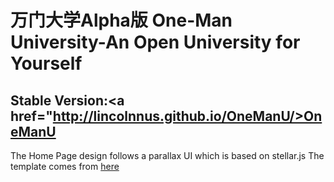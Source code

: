 万门大学Alpha版
One-Man University-An Open University for Yourself
===
Stable Version:<a href="http://lincolnnus.github.io/OneManU/>OneManU</a>
---
The Home Page design follows a parallax UI which is based on stellar.js
The template comes from <a href="http://webdesign.tutsplus.com/tutorials/complete-websites/create-a-parallax-scrolling-website-using-stellar-js/">here</a>

